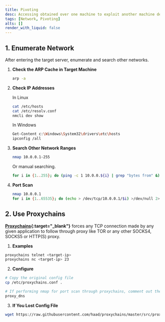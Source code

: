 ```yaml
---
title: Pivoting
desc: Accessing obtained over one machine to exploit another machine deeper in the network.
tags: [Network, Pivoting]
alts: []
render_with_liquid: false
---
```


## 1. Enumerate Network

After entering the target server, enumerate and search other networks.

1. **Check the ARP Cache in Target Machine**

    ```sh
    arp -a
    ```

2. **Check IP Addresses**

    In Linux

    ```sh
    cat /etc/hosts
    cat /etc/resolv.conf
    nmcli dev show
    ```

    In Windows

    ```sh
    Get-Content c:\Windows\System32\drivers\etc\hosts
    ipconfig /all
    ```

3. **Search Other Network Ranges**

    ```sh
    nmap 10.0.0.1-255
    ```

    Or manual searching.

    ```sh
    for i in {1..255}; do (ping -c 1 10.0.0.${i} | grep "bytes from" &); done
    ```

4. **Port Scan**

    ```sh
    nmap 10.0.0.1
    for i in {1..65535}; do (echo > /dev/tcp/10.0.0.1/$i) >/dev/null 2>&1 && echo $i is open; done
    ```

## 2. Use Proxychains

**[Proxychains](https://github.com/haad/proxychains){:target="_blank"}** forces any TCP connection made by any given application to follow through proxy like TOR or any other SOCKS4, SOCKS5 or HTTP(S) proxy.

1. **Examples**

```sh
proxychains telnet <target-ip>
proxychains nc <target-ip> 23
```

2. **Configure**

```sh
# Copy the original config file
cp /etc/proxychains.conf .

# If performing nmap for port scan through proxychains, comment out the following. Otherwise it will hang and crash.
proxy_dns
```

3. **If You Lost Config File**

```sh
wget https://raw.githubusercontent.com/haad/proxychains/master/src/proxychains.conf -O /etc/proxychains.conf
```